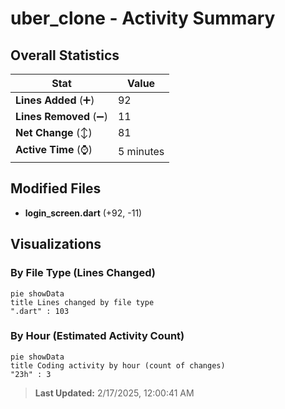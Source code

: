 # uber_clone - Activity Summary 

## Overall Statistics

| Stat                   | Value                                                             |
| ---------------------- | ----------------------------------------------------------------- |
| **Lines Added** (➕)   | 92                                          |
| **Lines Removed** (➖) | 11                                        |
| **Net Change** (↕)    | 81                |
| **Active Time** (⌚)   | 5 minutes |


## Modified Files
- **login_screen.dart** (+92, -11)

## Visualizations

### By File Type (Lines Changed)

```mermaid
pie showData
title Lines changed by file type
".dart" : 103
```

### By Hour (Estimated Activity Count)

```mermaid
pie showData
title Coding activity by hour (count of changes)
"23h" : 3
```


> **Last Updated:** 2/17/2025, 12:00:41 AM